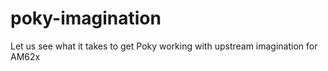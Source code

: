# poky-imagination
Let us see what it takes to get Poky working with upstream imagination for AM62x

